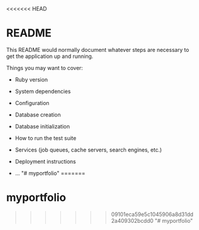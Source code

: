 <<<<<<< HEAD
# README

This README would normally document whatever steps are necessary to get the
application up and running.

Things you may want to cover:

* Ruby version

* System dependencies

* Configuration

* Database creation

* Database initialization

* How to run the test suite

* Services (job queues, cache servers, search engines, etc.)

* Deployment instructions

* ...
"# myportfolio" 
=======
# myportfolio
>>>>>>> 09101eca59e5c1045906a8d31dd2a409302bcdd0
"# myportfolio" 
